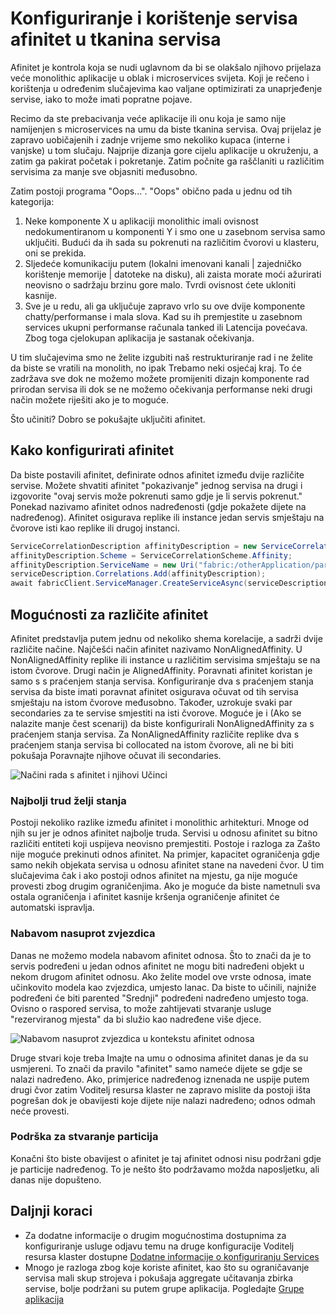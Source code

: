 <properties
   pageTitle="Servis tkanina klaster Voditelj resursa – afinitet | Microsoft Azure"
   description="Pregled konfiguriranja afinitet za servis tkanina servise"
   services="service-fabric"
   documentationCenter=".net"
   authors="masnider"
   manager="timlt"
   editor=""/>

<tags
   ms.service="Service-Fabric"
   ms.devlang="dotnet"
   ms.topic="article"
   ms.tgt_pltfrm="NA"
   ms.workload="NA"
   ms.date="08/19/2016"
   ms.author="masnider"/>

# <a name="configuring-and-using-service-affinity-in-service-fabric"></a>Konfiguriranje i korištenje servisa afinitet u tkanina servisa

Afinitet je kontrola koja se nudi uglavnom da bi se olakšalo njihovo prijelaza veće monolithic aplikacije u oblak i microservices svijeta. Koji je rečeno i korištenja u određenim slučajevima kao valjane optimizirati za unaprjeđenje servise, iako to može imati popratne pojave.

Recimo da ste prebacivanja veće aplikacije ili onu koja je samo nije namijenjen s microservices na umu da biste tkanina servisa. Ovaj prijelaz je zapravo uobičajenih i zadnje vrijeme smo nekoliko kupaca (interne i vanjske) u tom slučaju. Najprije dizanja gore cijelu aplikacije u okruženju, a zatim ga pakirat početak i pokretanje. Zatim počnite ga raščlaniti u različitim servisima za manje sve objasniti međusobno.

Zatim postoji programa "Oops...". "Oops" obično pada u jednu od tih kategorija:

1. Neke komponente X u aplikaciji monolithic imali ovisnost nedokumentiranom u komponenti Y i smo one u zasebnom servisa samo uključiti. Budući da ih sada su pokrenuti na različitim čvorovi u klasteru, oni se prekida.
2.  Sljedeće komunikaciju putem (lokalni imenovani kanali | zajedničko korištenje memorije | datoteke na disku), ali zaista morate moći ažurirati neovisno o sadržaju brzinu gore malo. Tvrdi ovisnost ćete ukloniti kasnije.
3.  Sve je u redu, ali ga uključuje zapravo vrlo su ove dvije komponente chatty/performanse i mala slova. Kad su ih premjestite u zasebnom services ukupni performanse računala tanked ili Latencija povećava. Zbog toga cjelokupan aplikacija je sastanak očekivanja.

U tim slučajevima smo ne želite izgubiti naš restrukturiranje rad i ne želite da biste se vratili na monolith, no ipak Trebamo neki osjećaj kraj. To će zadržava sve dok ne možemo možete promijeniti dizajn komponente rad prirodan servisa ili dok se ne možemo očekivanja performanse neki drugi način možete riješiti ako je to moguće.

Što učiniti? Dobro se pokušajte uključiti afinitet.

## <a name="how-to-configure-affinity"></a>Kako konfigurirati afinitet
Da biste postavili afinitet, definirate odnos afinitet između dvije različite servise. Možete shvatiti afinitet "pokazivanje" jednog servisa na drugi i izgovorite "ovaj servis može pokrenuti samo gdje je li servis pokrenut." Ponekad nazivamo afinitet odnos nadređenosti (gdje pokažete dijete na nadređenog). Afinitet osigurava replike ili instance jedan servis smještaju na čvorove isti kao replike ili drugoj instanci.

``` csharp
ServiceCorrelationDescription affinityDescription = new ServiceCorrelationDescription();
affinityDescription.Scheme = ServiceCorrelationScheme.Affinity;
affinityDescription.ServiceName = new Uri("fabric:/otherApplication/parentService");
serviceDescription.Correlations.Add(affinityDescription);
await fabricClient.ServiceManager.CreateServiceAsync(serviceDescription);
```

## <a name="different-affinity-options"></a>Mogućnosti za različite afinitet
Afinitet predstavlja putem jednu od nekoliko shema korelacije, a sadrži dvije različite načine. Najčešći način afinitet nazivamo NonAlignedAffinity. U NonAlignedAffinity replike ili instance u različitim servisima smještaju se na istom čvorove. Drugi način je AlignedAffinity. Poravnati afinitet koristan je samo s s praćenjem stanja servisa. Konfiguriranje dva s praćenjem stanja servisa da biste imati poravnat afinitet osigurava očuvat od tih servisa smještaju na istom čvorove međusobno. Također, uzrokuje svaki par secondaries za te servise smjestiti na isti čvorove. Moguće je i (Ako se nalazite manje čest scenarij) da biste konfigurirali NonAlignedAffinity za s praćenjem stanja servisa. Za NonAlignedAffinity različite replike dva s praćenjem stanja servisa bi collocated na istom čvorove, ali ne bi biti pokušaja Poravnajte njihove očuvat ili secondaries.

![Načini rada s afinitet i njihovi Učinci][Image1]

### <a name="best-effort-desired-state"></a>Najbolji trud želji stanja
Postoji nekoliko razlike između afinitet i monolithic arhitekturi. Mnoge od njih su jer je odnos afinitet najbolje truda. Servisi u odnosu afinitet su bitno različiti entiteti koji uspijeva neovisno premjestiti. Postoje i razloga za Zašto nije moguće prekinuti odnos afinitet. Na primjer, kapacitet ograničenja gdje samo nekih objekata servisa u odnosu afinitet stane na navedeni čvor. U tim slučajevima čak i ako postoji odnos afinitet na mjestu, ga nije moguće provesti zbog drugim ograničenjima. Ako je moguće da biste nametnuli sva ostala ograničenja i afinitet kasnije kršenja ograničenje afinitet će automatski ispravlja.  

### <a name="chains-vs-stars"></a>Nabavom nasuprot zvjezdica
Danas ne možemo modela nabavom afinitet odnosa. Što to znači da je to servis podređeni u jedan odnos afinitet ne mogu biti nadređeni objekt u nekom drugom afinitet odnosu. Ako želite model ove vrste odnosa, imate učinkovito modela kao zvjezdica, umjesto lanac. Da biste to učinili, najniže podređeni će biti parented "Srednji" podređeni nadređeno umjesto toga. Ovisno o raspored servisa, to može zahtijevati stvaranje usluge "rezerviranog mjesta" da bi služio kao nadređene više djece.

![Nabavom nasuprot zvjezdica u kontekstu afinitet odnosa][Image2]

Druge stvari koje treba Imajte na umu o odnosima afinitet danas je da su usmjereni. To znači da pravilo "afinitet" samo nameće dijete se gdje se nalazi nadređeno. Ako, primjerice nadređenog iznenada ne uspije putem drugi čvor zatim Voditelj resursa klaster ne zapravo mislite da postoji išta pogrešan dok je obavijesti koje dijete nije nalazi nadređeno; odnos odmah neće provesti.

### <a name="partitioning-support"></a>Podrška za stvaranje particija
Konačni što biste obavijest o afinitet je taj afinitet odnosi nisu podržani gdje je particije nadređenog. To je nešto što podržavamo možda naposljetku, ali danas nije dopušteno.

## <a name="next-steps"></a>Daljnji koraci
- Za dodatne informacije o drugim mogućnostima dostupnima za konfiguriranje usluge odjavu temu na druge konfiguracije Voditelj resursa klaster dostupne [Dodatne informacije o konfiguriranju Services](service-fabric-cluster-resource-manager-configure-services.md)
- Mnogo je razloga zbog koje koriste afinitet, kao što su ograničavanje servisa mali skup strojeva i pokušaja aggregate učitavanja zbirka servise, bolje podržani su putem grupe aplikacija. Pogledajte [Grupe aplikacija](service-fabric-cluster-resource-manager-application-groups.md)

[Image1]:./media/service-fabric-cluster-resource-manager-advanced-placement-rules-affinity/cluster-resrouce-manager-affinity-modes.png
[Image2]:./media/service-fabric-cluster-resource-manager-advanced-placement-rules-affinity/cluster-resource-manager-chains-vs-stars.png
